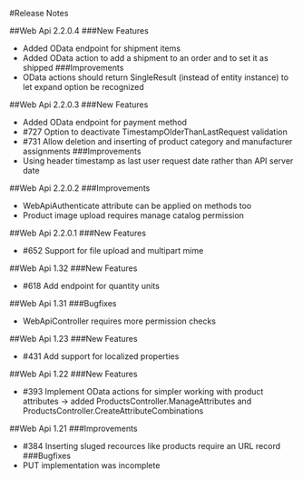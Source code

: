 ﻿#Release Notes

##Web Api 2.2.0.4
###New Features
* Added OData endpoint for shipment items
* Added OData action to add a shipment to an order and to set it as shipped
###Improvements
* OData actions should return SingleResult<TEntity> (instead of entity instance) to let expand option be recognized

##Web Api 2.2.0.3
###New Features
* Added OData endpoint for payment method
* #727 Option to deactivate TimestampOlderThanLastRequest validation
* #731 Allow deletion and inserting of product category and manufacturer assignments
###Improvements
* Using header timestamp as last user request date rather than API server date

##Web Api 2.2.0.2
###Improvements
* WebApiAuthenticate attribute can be applied on methods too
* Product image upload requires manage catalog permission

##Web Api 2.2.0.1
###New Features
* #652 Support for file upload and multipart mime

##Web Api 1.32
###New Features
* #618 Add endpoint for quantity units

##Web Api 1.31
###Bugfixes
* WebApiController requires more permission checks

##Web Api 1.23
###New Features
* #431 Add support for localized properties

##Web Api 1.22
###New Features
* #393 Implement OData actions for simpler working with product attributes -> added ProductsController.ManageAttributes and ProductsController.CreateAttributeCombinations

##Web Api 1.21
###Improvements
* #384 Inserting sluged recources like products require an URL record
###Bugfixes
* PUT implementation was incomplete